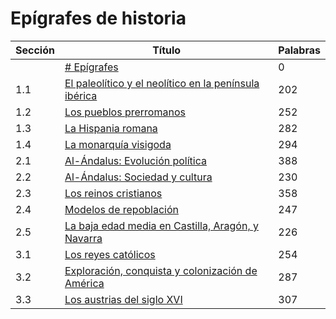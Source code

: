 # Epígrafes de historia

| Sección | Título | Palabras |
|---------|-------|------------|
|  | [# Epígrafes](epigrafes.md#---#-epígrafes) | 0 |
| 1.1 | [El paleolítico y el neolítico en la península ibérica](epigrafes.md#11---el-paleolítico-y-el-neolítico-en-la-península-ibérica) | 202 |
| 1.2 | [Los pueblos prerromanos](epigrafes.md#12---los-pueblos-prerromanos) | 252 |
| 1.3 | [La Hispania romana](epigrafes.md#13---la-hispania-romana) | 282 |
| 1.4 | [La monarquía visigoda](epigrafes.md#14---la-monarquía-visigoda) | 294 |
| 2.1 | [Al-Ándalus: Evolución política](epigrafes.md#21---al-Ándalus-evolución-política) | 388 |
| 2.2 | [Al-Ándalus: Sociedad y cultura](epigrafes.md#22---al-Ándalus-sociedad-y-cultura) | 230 |
| 2.3 | [Los reinos cristianos](epigrafes.md#23---los-reinos-cristianos) | 358 |
| 2.4 | [Modelos de repoblación](epigrafes.md#24---modelos-de-repoblación) | 247 |
| 2.5 | [La baja edad media en Castilla, Aragón, y Navarra](epigrafes.md#25---la-baja-edad-media-en-castilla-aragón-y-navarra) | 226 |
| 3.1 | [Los reyes católicos](epigrafes.md#31---los-reyes-católicos) | 254 |
| 3.2 | [Exploración, conquista y colonización de América](epigrafes.md#32---exploración-conquista-y-colonización-de-américa) | 287 |
| 3.3 | [Los austrias del siglo XVI](epigrafes.md#33---los-austrias-del-siglo-xvi) | 307 |
